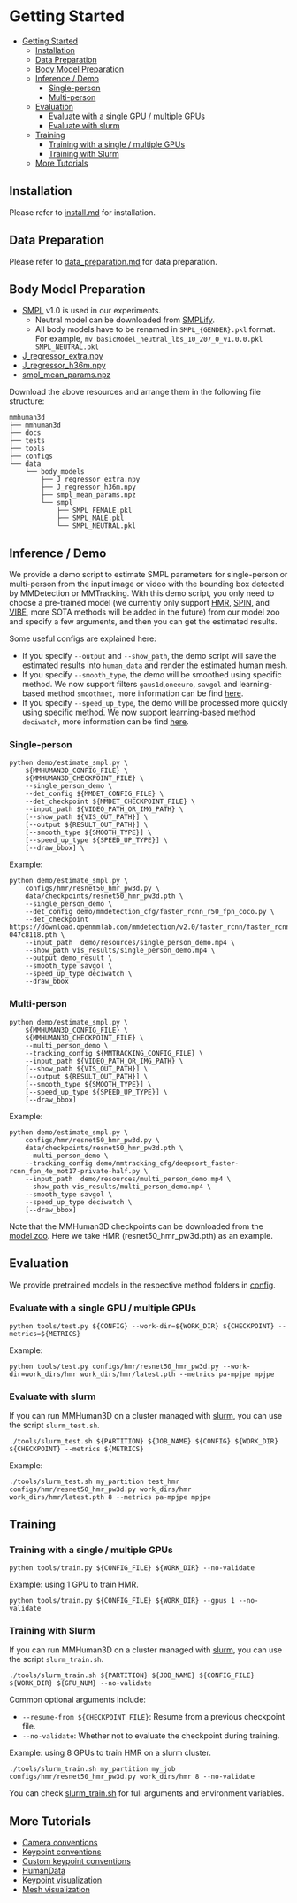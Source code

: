 # Getting Started

- [Getting Started](#getting-started)
  - [Installation](#installation)
  - [Data Preparation](#data-preparation)
  - [Body Model Preparation](#body-model-preparation)
  - [Inference / Demo](#inference--demo)
    - [Single-person](#single-person)
    - [Multi-person](#multi-person)
  - [Evaluation](#evaluation)
    - [Evaluate with a single GPU / multiple GPUs](#evaluate-with-a-single-gpu--multiple-gpus)
    - [Evaluate with slurm](#evaluate-with-slurm)
  - [Training](#training)
    - [Training with a single / multiple GPUs](#training-with-a-single--multiple-gpus)
    - [Training with Slurm](#training-with-slurm)
  - [More Tutorials](#more-tutorials)

## Installation

Please refer to [install.md](./install.md) for installation.

## Data Preparation

Please refer to [data_preparation.md](./preprocess_dataset.md) for data preparation.

## Body Model Preparation

- [SMPL](https://smpl.is.tue.mpg.de/) v1.0 is used in our experiments.
  - Neutral model can be downloaded from [SMPLify](https://smplify.is.tue.mpg.de/).
  - All body models have to be renamed in `SMPL_{GENDER}.pkl` format. <br/>
    For example, `mv basicModel_neutral_lbs_10_207_0_v1.0.0.pkl SMPL_NEUTRAL.pkl`
- [J_regressor_extra.npy](https://openmmlab-share.oss-cn-hangzhou.aliyuncs.com/mmhuman3d/models/J_regressor_extra.npy?versionId=CAEQHhiBgIDD6c3V6xciIGIwZDEzYWI5NTBlOTRkODU4OTE1M2Y4YTI0NTVlZGM1)
- [J_regressor_h36m.npy](https://openmmlab-share.oss-cn-hangzhou.aliyuncs.com/mmhuman3d/models/J_regressor_h36m.npy?versionId=CAEQHhiBgIDE6c3V6xciIDdjYzE3MzQ4MmU4MzQyNmRiZDA5YTg2YTI5YWFkNjRi)
- [smpl_mean_params.npz](https://openmmlab-share.oss-cn-hangzhou.aliyuncs.com/mmhuman3d/models/smpl_mean_params.npz?versionId=CAEQHhiBgICN6M3V6xciIDU1MzUzNjZjZGNiOTQ3OWJiZTJmNThiZmY4NmMxMTM4)

Download the above resources and arrange them in the following file structure:

```text
mmhuman3d
├── mmhuman3d
├── docs
├── tests
├── tools
├── configs
└── data
    └── body_models
        ├── J_regressor_extra.npy
        ├── J_regressor_h36m.npy
        ├── smpl_mean_params.npz
        └── smpl
            ├── SMPL_FEMALE.pkl
            ├── SMPL_MALE.pkl
            └── SMPL_NEUTRAL.pkl
```

## Inference / Demo
We provide a demo script to estimate SMPL parameters for single-person or multi-person from the input image or video with the bounding box detected by MMDetection or MMTracking. With this demo script, you only need to choose a pre-trained model (we currently only support [HMR](https://github.com/open-mmlab/mmhuman3d/tree/main/configs/hmr/), [SPIN](https://github.com/open-mmlab/mmhuman3d/tree/main/configs/spin/), and [VIBE](https://github.com/open-mmlab/mmhuman3d/tree/main/configs/vibe/), more SOTA methods will be added in the future) from our model zoo and specify a few arguments, and then you can get the estimated results.

Some useful configs are explained here:

- If you specify `--output` and `--show_path`, the demo script will save the estimated results into `human_data` and render the estimated human mesh.
- If you specify `--smooth_type`, the demo will be smoothed using specific method. We now support filters `gaus1d`,`oneeuro`, `savgol` and learning-based method `smoothnet`, more information can be find [here](../configs/_base_/post_processing/README.md).
- If you specify `--speed_up_type`, the demo will be processed more quickly using specific method. We now support learning-based method `deciwatch`, more information can be find [here](../configs/_base_/post_processing/README.md).
### Single-person

```shell
python demo/estimate_smpl.py \
    ${MMHUMAN3D_CONFIG_FILE} \
    ${MMHUMAN3D_CHECKPOINT_FILE} \
    --single_person_demo \
    --det_config ${MMDET_CONFIG_FILE} \
    --det_checkpoint ${MMDET_CHECKPOINT_FILE} \
    --input_path ${VIDEO_PATH_OR_IMG_PATH} \
    [--show_path ${VIS_OUT_PATH}] \
    [--output ${RESULT_OUT_PATH}] \
    [--smooth_type ${SMOOTH_TYPE}] \
    [--speed_up_type ${SPEED_UP_TYPE}] \
    [--draw_bbox] \
```

Example:
```shell
python demo/estimate_smpl.py \
    configs/hmr/resnet50_hmr_pw3d.py \
    data/checkpoints/resnet50_hmr_pw3d.pth \
    --single_person_demo \
    --det_config demo/mmdetection_cfg/faster_rcnn_r50_fpn_coco.py \
    --det_checkpoint https://download.openmmlab.com/mmdetection/v2.0/faster_rcnn/faster_rcnn_r50_fpn_1x_coco/faster_rcnn_r50_fpn_1x_coco_20200130-047c8118.pth \
    --input_path  demo/resources/single_person_demo.mp4 \
    --show_path vis_results/single_person_demo.mp4 \
    --output demo_result \
    --smooth_type savgol \
    --speed_up_type deciwatch \
    --draw_bbox
```
### Multi-person


```shell
python demo/estimate_smpl.py \
    ${MMHUMAN3D_CONFIG_FILE} \
    ${MMHUMAN3D_CHECKPOINT_FILE} \
    --multi_person_demo \
    --tracking_config ${MMTRACKING_CONFIG_FILE} \
    --input_path ${VIDEO_PATH_OR_IMG_PATH} \
    [--show_path ${VIS_OUT_PATH}] \
    [--output ${RESULT_OUT_PATH}] \
    [--smooth_type ${SMOOTH_TYPE}] \
    [--speed_up_type ${SPEED_UP_TYPE}] \
    [--draw_bbox]
```
Example:
```shell
python demo/estimate_smpl.py \
    configs/hmr/resnet50_hmr_pw3d.py \
    data/checkpoints/resnet50_hmr_pw3d.pth \
    --multi_person_demo \
    --tracking_config demo/mmtracking_cfg/deepsort_faster-rcnn_fpn_4e_mot17-private-half.py \
    --input_path  demo/resources/multi_person_demo.mp4 \
    --show_path vis_results/multi_person_demo.mp4 \
    --smooth_type savgol \
    --speed_up_type deciwatch \
    [--draw_bbox]

```
Note that the MMHuman3D checkpoints can be downloaded from the [model zoo](model_zoo.md).
Here we take HMR (resnet50_hmr_pw3d.pth) as an example.
## Evaluation

We provide pretrained models in the respective method folders in [config](https://github.com/open-mmlab/mmhuman3d/tree/main/configs).

### Evaluate with a single GPU / multiple GPUs

```shell
python tools/test.py ${CONFIG} --work-dir=${WORK_DIR} ${CHECKPOINT} --metrics=${METRICS}
```
Example:
```shell
python tools/test.py configs/hmr/resnet50_hmr_pw3d.py --work-dir=work_dirs/hmr work_dirs/hmr/latest.pth --metrics pa-mpjpe mpjpe
```

### Evaluate with slurm

If you can run MMHuman3D on a cluster managed with [slurm](https://slurm.schedmd.com/), you can use the script `slurm_test.sh`.

```shell
./tools/slurm_test.sh ${PARTITION} ${JOB_NAME} ${CONFIG} ${WORK_DIR} ${CHECKPOINT} --metrics ${METRICS}
```
Example:
```shell
./tools/slurm_test.sh my_partition test_hmr configs/hmr/resnet50_hmr_pw3d.py work_dirs/hmr work_dirs/hmr/latest.pth 8 --metrics pa-mpjpe mpjpe
```


## Training

### Training with a single / multiple GPUs

```shell
python tools/train.py ${CONFIG_FILE} ${WORK_DIR} --no-validate
```
Example: using 1 GPU to train HMR.
```shell
python tools/train.py ${CONFIG_FILE} ${WORK_DIR} --gpus 1 --no-validate
```

### Training with Slurm

If you can run MMHuman3D on a cluster managed with [slurm](https://slurm.schedmd.com/), you can use the script `slurm_train.sh`.

```shell
./tools/slurm_train.sh ${PARTITION} ${JOB_NAME} ${CONFIG_FILE} ${WORK_DIR} ${GPU_NUM} --no-validate
```

Common optional arguments include:
- `--resume-from ${CHECKPOINT_FILE}`: Resume from a previous checkpoint file.
- `--no-validate`: Whether not to evaluate the checkpoint during training.

Example: using 8 GPUs to train HMR on a slurm cluster.
```shell
./tools/slurm_train.sh my_partition my_job configs/hmr/resnet50_hmr_pw3d.py work_dirs/hmr 8 --no-validate
```

You can check [slurm_train.sh](https://github.com/open-mmlab/mmhuman3d/tree/main/tools/slurm_train.sh) for full arguments and environment variables.


## More Tutorials

- [Camera conventions](./cameras.md)
- [Keypoint conventions](./keypoints_convention.md)
- [Custom keypoint conventions](./customize_keypoints_convention.md)
- [HumanData](./human_data.md)
- [Keypoint visualization](./visualize_keypoints.md)
- [Mesh visualization](./visualize_smpl.md)
